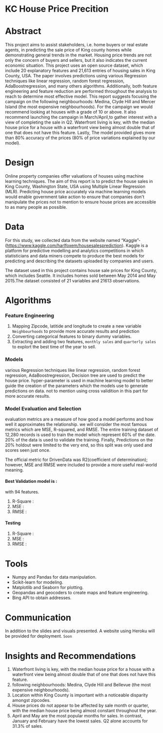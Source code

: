 # KC House Price Precition

# Abstract
This project aims to assist stakeholders, i.e. home buyers or real estate agents, in predicting the sale price of King county homes while demonstrating general trends in the market. Housing price trends are not only the concern of buyers and sellers, but it also indicates the current economic situation. This project uses an open source dataset, which include 20 explanatory features and 21,613 entries of housing sales in King County, USA. The paper involves predictions using various Regression techniques like linear regression, random forest regression, AdaBoostregression, and many others algorithms. Additionally, both feature engineering and feature reduction are performed throughout the analysis to reach to determine most effective model. This report suggests focusing the campaign on the following neighbourhoods: Medina, Clyde Hill and Mercer Island (the most expensive neighbourhoods). For the campaign we would recommend looking at houses with a grade of 10 or above. It also recommend launching the campaign in March/April,to gather interest with a view of completing the sale in Q2. Waterfront living is key, with the median house price for a house with a waterfront view being almost double that of one that does not have this feature. Lastly, The model provided gives more than 80% accuracy of the prices (80% of price variations explained by our model).



# Design
Online property companies offer valuations of houses using machine learning techniques. The aim of this report is to predict the house sales in King County, Washington State, USA using Multiple Linear Regression (MLR). Predicting house price accurately via machine learning models would enable government take action to ensure that companies don't manipulate the prices not to mention to ensure house prices are accessible to as many people as possible.

# Data
For this study, we collected data from the website named “Kaggle”-(https://www.kaggle.com/harlfoxem/housesalesprediction). Kaggle is a platform for predictive modelling and analytics competitions in which statisticians and data miners compete to produce the best models for predicting and describing the datasets uploaded by companies and users.

The dataset used in this project contains house sale prices for King County, which includes Seattle. It includes homes sold between May 2014 and May 2015.The dataset consisted of 21 variables and 21613 observations.

# Algorithms

### Feature Engineering

1. Mapping Zipcode, latitide and longitude to create a new variable `Neighbourhoods` to provide more accurate results and prediction
2. Converting categorical features to binary dummy variables.
3. Extracting and adding two features, `monthly sales` and `quarterly sales` to explort the best time of the year to sell.

### Models
various Regression techniques like linear regression, random forest regression, AdaBoostregression, Decision tree are used to predict the house price. hyper-parameter is used in machine learning model to better guide the creation of the parameters which the models use to generate predictions on data. not to mention using cross validition in this part for more accurate results.

### Model Evaluation and Selection
evaluation metrics are a measure of how good a model performs and how well it approximates the relationship. we will consider the most famous metrics which are MSE, R-squared, and RMSE. The entire training dataset of 12,280 records is used to train the model which represent 60% of the date. 20% of the data is used to validate the training. Finally, Predictions on the 20% holdout were limited to the very end, so this split was only used and scores seen just once.

The official metric for DrivenData was R2(coefficient of determination); however, MSE and RMSE were included to provide a more useful real-world meaning.

#### Best Validation model is : 
with 94 features.

1. R-Square :
2. MSE :
3. RMSE :


#### Testing

1. R-Square :
2. MSE :
3. RMSE :

# Tools

* Numpy and Pandas for data manipulation.
* Scikit-learn for modeling.
* Matplotlib and Seaborn for plotting.
* Geopandas and geocoders to create maps and feature engineering.
* Bing API to obtain addresses.

# Communication

In addition to the slides and visuals presented. A website using Heroku will be provided for deployment. `Soon`

# Insights and Recommendations

1. Waterfront living is key, with the median house price for a house with a waterfront view being almost double that of one that does not have this feature.
2. following neighbourhoods: Medina, Clyde Hill and Bellevue (the most expensive neighbourhoods).
3. Location within King County is important with a noticeable disparity amongst zipcodes.
4. House prices do not appear to be affected by sale month or quarter, with the median house price being almost constant throughout the year.
5. April and May are the most popular months for sales. In contrast, January and February have the lowest sales. Q2 alone accounts for 31.3% of sales.



